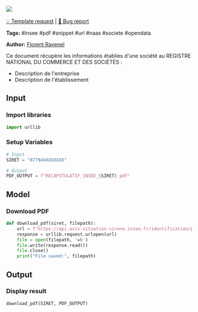 <a href="https://app.naas.ai/user-redirect/naas/downloader?url=https://raw.githubusercontent.com/jupyter-naas/awesome-notebooks/master/Insee/Insee_Download_PDF_recap.ipynb" target="_parent"><img src="https://naasai-public.s3.eu-west-3.amazonaws.com/open_in_naas.svg"/></a><br><br><a href="https://github.com/jupyter-naas/awesome-notebooks/issues/new?assignees=&labels=&template=template-request.md&title=Tool+-+Action+of+the+notebook+">💡 Template request</a> | <a href="https://github.com/jupyter-naas/awesome-notebooks/issues/new?assignees=&labels=&template=bug_report.md&title=Insee+-+Download+PDF+recap:+Error+short+description">🚨 Bug report</a>

**Tags:** #insee #pdf #snippet #url #naas #societe #opendata

**Author:** [Florent Ravenel](https://www.linkedin.com/in/florent-ravenel/)

Ce document récupère les informations établies d'une société au REGISTRE NATIONAL DU COMMERCE ET DES SOCIÉTÉS :
- Description de l'entreprise
- Description de l'établissement

## Input

### Import libraries


```python
import urllib
```

### Setup Variables


```python
# Input
SIRET = "87794XXXXXXXX"

# Output
PDF_OUTPUT = f"RECAPITULATIF_INSEE_{SIRET}.pdf"
```

## Model

### Download PDF


```python
def download_pdf(siret, filepath):
    url = f"https://api.avis-situation-sirene.insee.fr/identification/pdf/{siret}"
    response = urllib.request.urlopen(url)    
    file = open(filepath, 'wb')
    file.write(response.read())
    file.close()
    print("File saved:", filepath) 
```

## Output

### Display result


```python
download_pdf(SIRET, PDF_OUTPUT)
```
